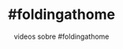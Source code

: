 ---
layout: tag
title: "#foldingathome"
subtitle: "videos sobre #foldingathome"
tag-name: foldingathome
---